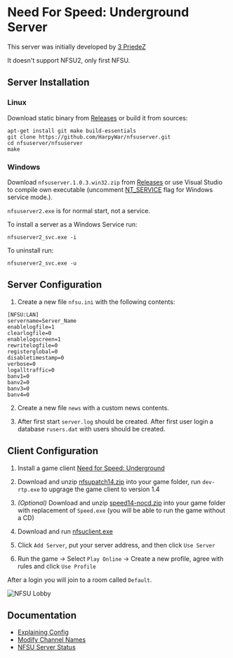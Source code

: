 
# Need For Speed: Underground Server

This server was initially developed by [3 PriedeZ](http://3priedez.net)

It doesn't support NFSU2, only first NFSU.

## Server Installation

### Linux

Download static binary from [Releases](https://github.com/HarpyWar/nfsuserver/releases) or build it from sources:

```
apt-get install git make build-essentials
git clone https://github.com/HarpyWar/nfsuserver.git
cd nfsuserver/nfsuserver
make
```

### Windows

Download `nfsuserver.1.0.3.win32.zip` from [Releases](https://github.com/HarpyWar/nfsuserver/releases) or use Visual Studio to compile own executable (uncomment [NT_SERVICE](https://github.com/HarpyWar/nfsuserver/blob/master/nfsuserver/win_nix.h#L5) flag for Windows service mode.).

`nfsuserver2.exe` is for normal start, not a service.

To install a server as a Windows Service run:
```
nfsuserver2_svc.exe -i
```
To uninstall run:
```
nfsuserver2_svc.exe -u
```




## Server Configuration

1. Create a new file `nfsu.ini` with the following contents:

```
[NFSU:LAN]
servername=Server_Name
enablelogfile=1
clearlogfile=0
enablelogscreen=1
rewritelogfile=0
registerglobal=0
disabletimestamp=0
verbose=0
logalltraffic=0
banv1=0
banv2=0
banv3=0
banv4=0
```

2. Create a new file `news` with a custom news contents.

3. After first start `server.log` should be created. After first user login a database `rusers.dat` with users should be created.


## Client Configuration

1. Install a game client [Need for Speed: Underground](https://en.wikipedia.org/wiki/Need_for_Speed:_Underground)

2. Download and unzip [nfsupatch14.zip](https://github.com/HarpyWar/nfsuserver/releases/download/client/nfsupatch14.zip) into your game folder, run `dev-rtp.exe` to upgrage the game client to version 1.4

3. *(Optional)* Download and unzip [speed14-nocd.zip](https://github.com/HarpyWar/nfsuserver/releases/download/client/speed14-nocd.zip) into your game folder with replacement of `Speed.exe` (you will be able to run the game without a CD)

4. Download and run [nfsuclient.exe](https://github.com/HarpyWar/nfsuserver/releases/download/client/nfsuclient.exe)

5. Click `Add Server`, put your server address, and then click `Use Server`

7. Run the game &rarr; Select `Play Online` &rarr; Create a new profile, agree with rules and click `Use Profile`

After a login you will join to a room called `Default`.

![NFSU Lobby](http://i.imgur.com/ntGM3VF.jpg)


## Documentation

* [Explaining Config](https://github.com/HarpyWar/nfsuserver/wiki/Explaining-Config)
* [Modify Channel Names](https://github.com/HarpyWar/nfsuserver/wiki/Modify-Channel-Names)
* [NFSU Server Status](https://github.com/HarpyWar/nfsuserver/wiki/NFSU-Server-Status)

